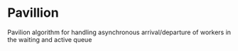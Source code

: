 # Pavillion
Pavilion algorithm for handling asynchronous arrival/departure of workers in the waiting and active queue
